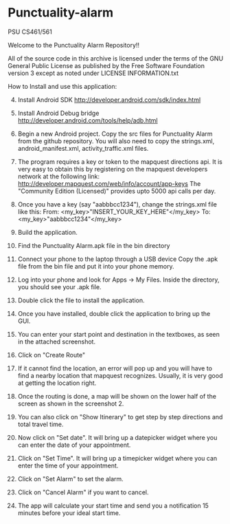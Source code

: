 Punctuality-alarm
=================
PSU CS461/561

Welcome to the Punctuality Alarm Repository!!

All of the source code in this archive is licensed under the terms of the GNU General Public License as published by the Free Software Foundation version 3 except as noted under LICENSE INFORMATION.txt





How to Install and use this application:







4. Install Android SDK http://developer.android.com/sdk/index.html
5. Install Android Debug bridge http://developer.android.com/tools/help/adb.html
6. Begin a new Android project. Copy the src files for Punctuality Alarm from the github repository. You will also need to copy the strings.xml, android_manifest.xml, activity_traffic.xml files.
7. The program requires a key or token to the mapquest directions api.
It is very easy to obtain this by registering on the mapquest developers network at the following link:
http://developer.mapquest.com/web/info/account/app-keys
The "Community Edition (Licensed)" provides upto 5000 api calls per day.

5. Once you have a key (say "aabbbcc1234"), change the strings.xml file like this:
From:
<my_key>"INSERT_YOUR_KEY_HERE"</my_key>
To:
<my_key>"aabbbcc1234"</my_key>

6. Build the application.

7. Find the Punctuality Alarm.apk file in the bin directory

8. Connect your phone to the laptop through a USB device
Copy the .apk file from the bin file and put it into your phone memory.

9. Log into your phone and look for Apps -> My Files.
Inside the directory, you should see your .apk file.

10. Double click the file to install the application.

11. Once you have installed, double click the application to bring up the GUI.

12. You can enter your start point and destination in the textboxes, as seen in the attached screenshot.

13. Click on "Create Route"

14. If it cannot find the location, an error will pop up and you will have to find a nearby location that mapquest recognizes. Usually, it is very good at getting the location right.

15. Once the routing is done, a map will be shown on the lower half of the screen as shown in the screenshot 2.

16. You can also click on "Show Itinerary" to get step by step directions and total travel time.

17. Now click on "Set date". It will bring up a datepicker widget where you can enter the date of your appointment.

18. Click on "Set Time". It will bring up a timepicker widget where you can enter the time of your appointment.

19. Click on "Set Alarm" to set the alarm.
20. Click on "Cancel Alarm" if you want to cancel.
21. The app will calculate your start time and send you a notification 15 minutes before your ideal start time.
